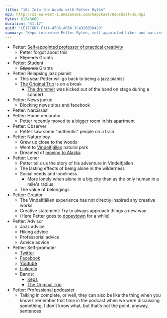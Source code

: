 ```yaml
---
title: "10: Into the Woods with Petter Rylén"
mp3: http://s3-eu-west-1.amazonaws.com/kepskast/Kepskast+10.mp3
bytes: 61548669
duration: "51:17"
guid: "CE17C6D7-F3AA-45B6-AD56-3C4326B38429"
summary: "Keps interview Petter Rylén, self-appointed hiker and narcissist."
---
```


* Petter: [Self-appointed professor of practical creativity](http://dk.linkedin.com/pub/petter-rylén/85/602/779)
    * Petter forgot about this
    * <del>Stipends</del> Grants
* Petter: Student
    * <del>Stipends</del> Grants
* Petter: Relapsing jazz pianist
    * This year Petter will go back to being a jazz pianist
    * [The Original Trio](http://theoriginaltrio.com) is on a break
        * [The drummer](https://www.youtube.com/watch?v=VkqOWWpnXj0) was kicked out of the band on stage during a concert
* Petter: News junkie
    * Blocking news sites and facebook
* Petter: Narcissist
* Petter: Home decorator
    * Petter recently moved to a bigger room in his apartment
* Petter: Observer
    * Petter saw some "authentic" people on a train
* Petter: Nature boy
    * Grew up close to the woods
    * Went to [Vindelfjällen](http://www.svenskaturistforeningen.se/en/Discover-Sweden/Facilities-and-activities/Lappland/Vindelfjallen/Map/) natural park
    * Dreamed of [moving to Alaska](http://www.imdb.com/title/tt0758758/)
* Petter: Loner
    * Petter tells us the story of his adventure in Vindelfjällen
    * The lasting effects of being alone in the wilderness
    * Social needs and loneliness
        * More lonely when alone in a big city than as the only human in a mile's radius
    * The value of belongings
* Petter: Creator
    * The Vindelfjällen experience has not directly inspired any creative works
    * Creative statement: Try to always approach things a new way
    * (Here Petter goes to [dopeytown](https://www.youtube.com/watch?v=yI1Wr-mKjT4&t=1m16s) for a while)
* Petter: Advisor
    * Jazz advice
    * Hiking advice
    * Professorial advice
    * Advice advice
* Petter: Self-promoter
    * [Twitter](http://twitter.com/pletter)
    * [Facebook](https://www.facebook.com/petter.rylen)
    * [Youtube](https://www.youtube.com/user/pletterhej)
    * [LinkedIn](http://dk.linkedin.com/pub/petter-rylén/85/602/779)
    * Bands:
        * [Keps](http://keps.cool)
        * [The Original Trio](http://theoriginaltrio.com)
* Petter: Professional podcaster
    * Talking in complete, or well, they can also be like the thing when you know I remember that time in the podcast when we were discussing something, I don't know what, but that's not the point, anyway, sentences
